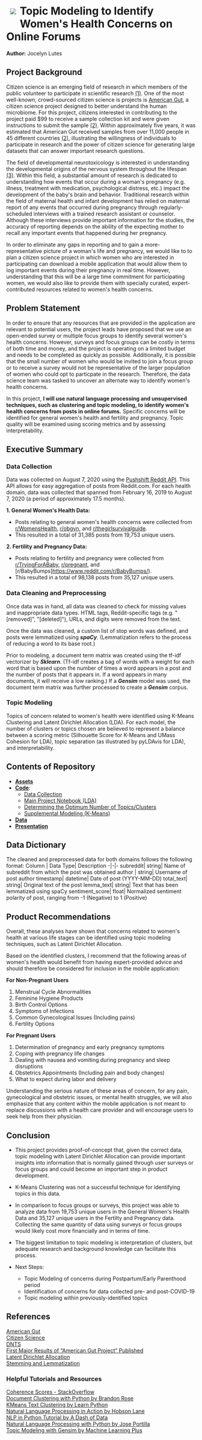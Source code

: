  <h1><img src=https://i.imgur.com/QPFf1hw.png style="float: left; margin: 10px;"> 

# Topic Modeling to Identify Women's Health Concerns on Online Forums

**Author:** Jocelyn Lutes

## Project Background

Citizen science is an emerging field of research in which members of the public volunteer to participate in scientific research [(1)](https://www.citizenscience.gov/about/#). One of the most well-known, crowd-sourced citizen science is projects is [American Gut](https://msystems.asm.org/content/3/3/e00031-18), a citizen science project designed to better understand the human microbiome. For this project, citizens interested in contributing to the project paid $99 to receive a sample collection kit and were given instructions to submit the sample [(2)](https://anesthesiology.duke.edu/?p=846744). Within approximately five years, it was estimated that American Gut received samples from over 11,000 people in 45 different countries [(2)](https://anesthesiology.duke.edu/?p=846744), illustrating the willingness of individuals to participate in research and the power of citizen science for generating large datasets that can answer important research questions.

The field of developmental neurotoxicology is interested in understanding the developmental origins of the nervous system throughout the lifespan [(3)](https://www.dntshome.org). Within this field, a substantial amount of research is dedicated to understanding how events that occur during a woman's pregnancy (e.g. illness, treatment with medication, psychological distress, etc.) impact the development of the baby's brain and behavior. Traditional research within the field of maternal health and infant development has relied on maternal report of any events that occurred during pregnancy through regularly-scheduled interviews with a trained research assistant or counselor. Although these interviews provide important information for the studies, the accuracy of reporting depends on the ability of the expecting mother to recall any important events that happened during her pregnancy. 

In order to eliminate any gaps in reporting and to gain a more-representative picture of a woman's life and pregnancy, we would like to to plan a citizen science project in which women who are interested in participating can download a mobile application that would allow them to log important events during their pregnancy in real time. However, understanding that this will be a large time commitment for participating women, we would also like to provide them with specially curated, expert-contributed resources related to women's health concerns. 

## Problem Statement
In order to ensure that any resources that are provided in the application are relevant to potential users, the project leads have proposed that we use an open-ended survey or multiple focus groups to identify several women's health concerns. However, surveys and focus groups can be costly in terms of both time and money, and the project is operating on a limited budget and needs to be completed as quickly as possible. Additionally, it is possible that the small number of women who would be invited to join a focus group or to receive a survey would not be representative of the larger population of women who could opt to particpate in the research. Therefore, the data science team was tasked to uncover an alternate way to identify women's health concerns.

In this project, **I will use natural language processing and unsupervised techniques, such as clustering and topic modeling, to identify women's health concerns from posts in online forums.** Specific concerns will be identified for general women's health and fertility and pregnancy. Topic quality will be examined using scoring metrics and by assessing interpretability.

## Executive Summary

### Data Collection
Data was collected on August 7, 2020 using the [Pushshift Reddit API](https://github.com/pushshift/api). This API allows for easy aggregation of posts from Reddit.com. For each health domain, data was collected that spanned from February 16, 2019 to August 7, 2020 (a period of approximately 17.5 months).    

**1. General Women's Health Data:**  
* Posts relating to general women's health concerns were collected from [r/WomensHealth](https://www.reddit.com/r/WomensHealth/), [r/obgyn](https://www.reddit.com/r/obgyn/), and [r/thegirlsurvivalguide](https://www.reddit.com/r/TheGirlSurvivalGuide/). 
* This resulted in a total of 31,385 posts from 19,753 unique users.

**2. Fertility and Pregnancy Data:**  
* Posts relating to fertility and pregnancy were collected from [r/TryingForABaby](https://www.reddit.com/r/TryingForABaby/), [r/pregnant](https://www.reddit.com/r/pregnant/), and [r/BabyBumps]https://www.reddit.com/r/BabyBumps/). 
* This resulted in a total of 98,138 posts from 35,127 unique users.


### Data Cleaning and Preprocessing
Once data was in hand, all data was cleaned to check for missing values and inappropriate data types. HTML tags, Reddit-specific tags (e.g. "[removed]", "[deleted]"), URLs, and digits were removed from the text. 

Once the data was cleaned, a custom list of stop words was defined, and posts were lemmatized using ***spaCy***. (Lemmatization refers to the process of reducing a word to its base root.) 

Prior to modeling, a document term matrix was created using the tf-idf vectorizer by ***Sklearn***. (Tf-idf creates a bag of words with a weight for each word that is based upon the number of times a word appears in a post and the number of posts that it appears in. If a word appears in many documents, it will receive a low ranking.) If a ***Gensim*** model was used, the document term matrix was further processed to create a ***Gensim*** corpus. 

### Topic Modeling
Topics of concern related to women's health were identified using K-Means Clustering and Latent Dirichlet Allocation (LDA). For each model, the number of clusters or topics chosen are believed to represent a balance between a scoring metric (Silhouette Score for K-Means and UMass Cohesion for LDA), topic separation (as illustrated by pyLDAvis for LDA), and interpretability. 

## Contents of Repository
* [**Assets**](https://github.com/jlu90/Identifying-Womens-Health-Concerns/tree/master/assets)   
* [**Code**](https://github.com/jlu90/Identifying-Womens-Health-Concerns/tree/master/code):
    * [Data Collection](https://github.com/jlu90/Identifying-Womens-Health-Concerns/blob/master/code/01_Data_Collection.ipynb)
    * [Main Project Notebook (LDA)](https://github.com/jlu90/Identifying-Womens-Health-Concerns/blob/master/code/02_Main_Project_Notebook.ipynb)
    * [Determining the Optimum Number of Topics/Clusters](https://github.com/jlu90/Identifying-Womens-Health-Concerns/blob/master/code/03_grid_search_models.ipynb)
    * [Supplemental Modeling (K-Means)](https://github.com/jlu90/Identifying-Womens-Health-Concerns/blob/master/code/04_supplemental_modeling_notebook.ipynb)
* [**Data**](https://github.com/jlu90/Identifying-Womens-Health-Concerns/tree/master/data)   
* [**Presentation**](https://github.com/jlu90/Identifying-Womens-Health-Concerns/tree/master/presentation)   


## Data Dictionary
The cleaned and preprocessed data for both domains follows the following format:
Column | Data Type| Description
-|-|-
subreddit| string| Name of subreddit from which the post was obtained
author | string| Username of post author
timestamp| datetime| Date of post (YYYY-MM-DD)
total_text| string| Original text of the post
lemma_text| string| Text that has been lemmatized using spaCy
sentiment_score| float| Normalized sentiment polarity of post, ranging from -1 (Negative) to 1 (Positive) 

## Product Recommendations

Overall, these analyses have shown that concerns related to women's health at various life stages can be identified using topic modeling techniques, such as Latent Dirichlet Allocation. 

Based on the identified clusters, I recommend that the following areas of women's health would benefit from having expert-provided advice and should therefore be considered for inclusion in the mobile application:

**For Non-Pregnant Users**
1. Menstrual Cycle Abnormalities
2. Feminine Hygiene Products
3. Birth Control Options
4. Symptoms of Infections
5. Common Gynecological Issues (Including pains)
6. Fertility Options

**For Pregnant Users**
1. Determination of pregnancy and early pregnancy symptoms
2. Coping with pregnancy life changes
3. Dealing with nausea and vomiting during pregnancy and sleep disruptions
4. Obstetrics Appointments (Including pain and body changes)
5. What to expect during labor and delivery


Understanding the serious nature of these areas of concern, for any pain, gynecological and obstetric issues, or mental health struggles, we will also emphasize that any content within the mobile application is not meant to replace discussions with a health care provider and will encourage users to seek help from their physician. 

## Conclusion

* This project provides proof-of-concept that, given the correct data, topic modeling with Latent Dirichlet Allocation can provide important insights into information that is normally gained through user surveys or focus groups and could become an important step in product development. 

* K-Means Clustering was not a successful technique for identifying topics in this data.

* In comparison to focus groups or surveys, this project was able to analyze data from 19,753 unique users in the General Women's Health Data and 35,127 unique users in the Fertilty and Pregnancy data. Collecting the same quantity of data using surveys or focus groups would likely cost more financially and in terms of time.

* The biggest limitation to topic modeling is interpretation of clusters, but adequate research and background knowledge can facilitate this process.

* Next Steps:
    * Topic Modeling of concerns during Postpartum/Early Parenthood period
    * Identification of concerns for data collected pre- and post-COVID-19
    * Topic modeling within previously-identified topics

## References

[American Gut](https://msystems.asm.org/content/3/3/e00031-18)  
[Citizen Science](https://www.citizenscience.gov/about/#)  
[DNTS](https://www.dntshome.org)  
[First Major Results of “American Gut Project” Published](https://anesthesiology.duke.edu/?p=846744)  
[Latent Dirichlet Allocation](https://www.jmlr.org/papers/volume3/blei03a/blei03a.pdf)  
[Stemming and Lemmatization](https://nlp.stanford.edu/IR-book/html/htmledition/stemming-and-lemmatization-1.html)  

### Helpful Tutorials and Resources
[Coherence Scores - StackOverflow](https://stackoverflow.com/questions/54762690/coherence-score-0-4-is-good-or-bad)  
[Document Clustering with Python by Brandon Rose](http://brandonrose.org/clustering#Hierarchical-document-clustering)  
[KMeans Text Clustering by Learn Python](https://pythonprogramminglanguage.com/kmeans-text-clustering/)  
[Natural Language Processing in Action by Hobson Lane](https://www.amazon.com/gp/product/1617294632/ref=ppx_yo_dt_b_asin_title_o05_s00?ie=UTF8&psc=1)  
[NLP in Python Tutorial by A Dash of Data](https://github.com/adashofdata/nlp-in-python-tutorial)  
[Natural Language Processing with Python by Jose Portilla](https://www.udemy.com/course/nlp-natural-language-processing-with-python/)  
[Topic Modeling with Gensim by Machine Learning Plus](https://www.machinelearningplus.com/nlp/topic-modeling-gensim-python/)   





